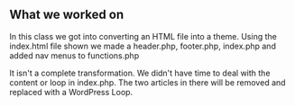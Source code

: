 ## What we worked on
In this class we got into converting an HTML file into a theme. Using the index.html file shown we made a header.php, footer.php, index.php and added nav menus to functions.php

It isn't a complete transformation. We didn't have time to deal with the content or loop in index.php. The two articles in there will be removed and replaced with a WordPress Loop.